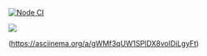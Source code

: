 [![Node CI](https://github.com/VitaliyDvil/frontend-project-lvl1/workflows/Node%20CI/badge.svg)](https://github.com/VitaliyDvil/frontend-project-lvl1/actions)

<a href="https://codeclimate.com/github/codeclimate/codeclimate/maintainability">
    <img src="https://api.codeclimate.com/v1/badges/a99a88d28ad37a79dbf6/maintainability"/>
</a>

<a href="https://asciinema.org/a/BU2oGzOzAFfsqsidjjA8rLJ5X"></a> <!-- asciinema parity-game -->

<a href="https://asciinema.org/a/WZsK1vrTTC4Y21c5w0q4NduBz"></a> <!-- asciinema calc-game -->

 <a hraf="https://asciinema.org/a/ZpT5P2CDi7L3L7EWscLVRGnGF"></a> <!-- asciinema gcd-game -->

 <a hraf="https://asciinema.org/a/SxKEnRf5DN3eSTk7t3oQXG0Pg"></a> <!-- asciinema progression-game -->

 <a harf ="https://asciinema.org/a/gWMf3qUW1SPlDX8voIDiLgyFt"></a>  <!-- asciinema prime-game -->

 (https://asciinema.org/a/gWMf3qUW1SPlDX8voIDiLgyFt) <!-- asciinema prime-game -->



  